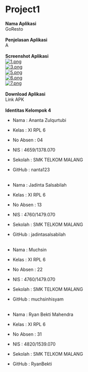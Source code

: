 # Project1
**Nama Aplikasi**<br />
GoResto<br /><br />
**Penjelasan Aplikasi**<br />
A<br /><br />
**Screenshot Aplikasi**<br />
[![1.png](https://s23.postimg.org/cxnl4q87v/image.png)](https://postimg.org/image/91a98qn87/)<br />
[![3.png](https://s18.postimg.org/5ysvrlsu1/image.png)](https://postimg.org/image/oedcp06yd/)<br />
[![5.png](https://s18.postimg.org/ossx6ghux/image.png)](https://postimg.org/image/ydcjtc76t/)<br />
[![6.png](https://s15.postimg.org/4worjmdcr/image.png)](https://postimg.org/image/axmggozyv/)<br />
[![7.png](https://s24.postimg.org/dhfddl2r9/image.png)](https://postimg.org/image/rb3q2mvch/)<br /><br />
**Download Aplikasi**<br />
Link APK<br /><br />
**Identitas Kelompok 4**<br />
- Nama : Ananta Zulqurtubi<br /> 
- Kelas : XI RPL 6<br />
- No Absen : 04<br /> 
- NIS : 4659/1378.070<br />
- Sekolah : SMK TELKOM MALANG<br />
- GitHub : nanta123<br /><br />

- Nama : Jadinta Salsabilah<br /> 
- Kelas : XI RPL 6<br />
- No Absen : 13<br /> 
- NIS : 4760/1479.070<br />
- Sekolah : SMK TELKOM MALANG<br />
- GitHub : jadintasalsabilah<br /><br />

- Nama : Muchsin<br /> 
- Kelas : XI RPL 6<br />
- No Absen : 22<br /> 
- NIS : 4760/1479.070<br />
- Sekolah : SMK TELKOM MALANG<br />
- GitHub : muchsinhisyam<br /><br />

- Nama : Ryan Bekti Mahendra<br /> 
- Kelas : XI RPL 6<br />
- No Absen : 31<br /> 
- NIS : 4820/1539.070<br />
- Sekolah : SMK TELKOM MALANG<br />
- GitHub : RyanBekti<br /><br />

